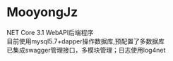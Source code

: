 # MooyongJz
NET Core 3.1 WebAPI后端程序<br/>
目前使用mysql5.7+dapper操作数据库,预配置了多数据库<br/>
已集成swagger管理接口，多模块管理；日志使用log4net<br/>
